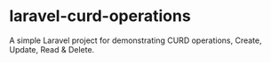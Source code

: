 # laravel-curd-operations
A simple Laravel project for demonstrating CURD operations, Create, Update, Read &amp; Delete.
